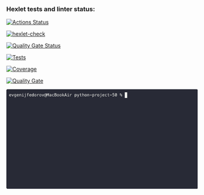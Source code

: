 ### Hexlet tests and linter status:
[![Actions Status](https://github.com/sirnapster88/python-project-50/actions/workflows/hexlet-check.yml/badge.svg)](https://github.com/sirnapster88/python-project-50/actions)

[![hexlet-check](https://github.com/sirnapster88/python-project-50/actions/workflows/hexlet-check.yml/badge.svg)](https://github.com/sirnapster88/python-project-50/actions/workflows/hexlet-check.yml)

[![Quality Gate Status](https://sonarcloud.io/api/project_badges/measure?project=sirnapster88_python-project-50&metric=alert_status)](https://sonarcloud.io/summary/new_code?id=sirnapster88_python-project-50)

[![Tests](https://github.com/sirnapster88/gendiff/actions/workflows/gendiff.yml/badge.svg)](https://github.com/sirnapster88/gendiff/actions)

[![Coverage](https://sonarcloud.io/api/project_badges/measure?project=sirnapster88_gendiff&metric=coverage)](https://sonarcloud.io/summary/new_code?id=sirnapster88_gendiff)

[![Quality Gate](https://sonarcloud.io/api/project_badges/measure?project=sirnapster88_gendiff&metric=alert_status)](https://sonarcloud.io/summary/new_code?id=sirnapster88_gendiff)

![Local GIF](./animations/gendiff.gif)